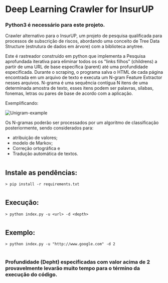 # Deep Learning Crawler for InsurUP
### Python3 é necessário para este projeto.

 Crawler alternativo para o InsurUP, um projeto de pesquisa qualificada para processos de subscrição de riscos, abordando uma conceito de Tree Data Structure (estrutura de dados em árvore) com a biblioteca anytree.

Este é rastreador construído em python que implementa a Pesquisa aprofundada iterativa para eliminar todos os
os "links filhos" (childrens) a partir de uma URL de base específica (parent) até uma profundidade especificada. Durante o scraping, o programa salva o HTML de cada página encontrada em um arquivo de texto e executa um N-gram Feature Extractor nesses arquivos. N-grama é uma sequência contígua N itens de uma determinada amostra de texto, esses itens podem ser palavras, sílabas, fonemas, letras ou pares de base de acordo com a aplicação. 

Exemplificando:

![Unigram-example](https://uploaddeimagens.com.br/images/002/817/379/original/Unigram-example.png?1596815821)

Os N-gramas poderão ser processados por um algoritmo de classificação posteriormente, sendo considerados para:
* atribuição de valores;
* modelo de Markov;
* Correção ortográfica e
* Tradução automática de textos. 

#
## Instale as pendências:
~~~
> pip install -r requirements.txt
~~~

#
## Execução: 
  ```commandprompt
> python index.py -u <url> -d <depth>  
  ```
 #   
## Exemplo:
  ```commandprompt
  > python index.py -u "http://www.google.com" -d 2  
  ```

#
  
### Profundidade (Depht) especificadas com valor acima de 2 provavelmente levarão muito tempo para o término da execução do código.
